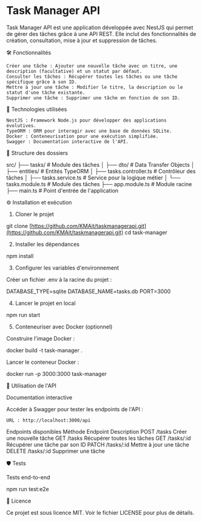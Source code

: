 # Task Manager API

Task Manager API est une application développée avec NestJS qui permet de gérer des tâches grâce à une API REST. Elle inclut des fonctionnalités de création, consultation, mise à jour et suppression de tâches.

🛠️ Fonctionnalités

    Créer une tâche : Ajouter une nouvelle tâche avec un titre, une description (facultative) et un statut par défaut.
    Consulter les tâches : Récupérer toutes les tâches ou une tâche spécifique grâce à son ID.
    Mettre à jour une tâche : Modifier le titre, la description ou le statut d'une tâche existante.
    Supprimer une tâche : Supprimer une tâche en fonction de son ID.

🚀 Technologies utilisées

    NestJS : Framework Node.js pour développer des applications évolutives.
    TypeORM : ORM pour interagir avec une base de données SQLite.
    Docker : Conteneurisation pour une exécution simplifiée.
    Swagger : Documentation interactive de l'API.

📂 Structure des dossiers

src/
├── tasks/                      # Module des tâches
│   ├── dto/                    # Data Transfer Objects
│   ├── entities/               # Entités TypeORM
│   ├── tasks.controller.ts     # Contrôleur des tâches
│   ├── tasks.service.ts        # Service pour la logique métier
│   └── tasks.module.ts         # Module des tâches
├── app.module.ts               # Module racine
├── main.ts                     # Point d'entrée de l'application

⚙️ Installation et exécution

1. Cloner le projet

git clone [https://github.com/KMAit/taskmanagerapi.git](https://github.com/KMAit/taskmanagerapi.git)
cd task-manager

2. Installer les dépendances

npm install

3. Configurer les variables d'environnement

Créer un fichier .env à la racine du projet :

DATABASE_TYPE=sqlite
DATABASE_NAME=tasks.db
PORT=3000

4. Lancer le projet en local

npm run start

5. Conteneuriser avec Docker (optionnel)

Construire l'image Docker :

docker build -t task-manager .

Lancer le conteneur Docker :

docker run -p 3000:3000 task-manager

🧪 Utilisation de l'API

Documentation interactive

Accéder à Swagger pour tester les endpoints de l'API :

    URL : http://localhost:3000/api

Endpoints disponibles
Méthode Endpoint Description
POST    /tasks      Créer une nouvelle tâche
GET     /tasks      Récupérer toutes les tâches
GET     /tasks/:id  Récupérer une tâche par son ID
PATCH   /tasks/:id  Mettre à jour une tâche
DELETE  /tasks/:id  Supprimer une tâche

🛡️ Tests

Tests end-to-end

npm run test:e2e

📄 Licence

Ce projet est sous licence MIT. Voir le fichier LICENSE pour plus de détails.
